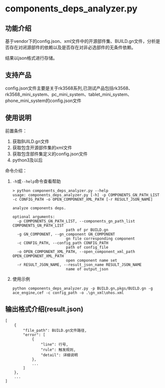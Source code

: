 # components_deps_analyzer.py

## 功能介绍

基于vendor下的config.json、xml文件中的开源部件集、BUILD.gn文件，分析是否存在对闭源部件的依赖以及是否存在对非必选部件的无条件依赖。

结果以json格式进行存储。

## 支持产品

config.json文件主要是关于rk3568系列,已测试产品包括rk3568、rk3568_mini_system、pc_mini_system、tablet_mini_system、phone_mini_system的config.json文件

## 使用说明

前置条件：

1. 获取BUILD.gn文件
1. 获取包含开源部件集的xml文件
1. 获取包含部件集定义的config.json文件
1. python3及以后

命令介绍：

1. `-h`或`--help`命令查看帮助
   ```shell
   > python components_deps_analyzer.py --help                                                       
   usage: components_deps_analyzer.py [-h] -p COMPONENTS_GN_PATH_LIST -c CONFIG_PATH -o OPEN_COMPONENT_XML_PATH [-r RESULT_JSON_NAME]
   
   analyze components deps.
   
   optional arguments:
     -p COMPONENTS_GN_PATH_LIST, --components_gn_path_list COMPONENTS_GN_PATH_LIST
                           path of pr BUILD.gn
     -g GN_COMPONENT, --gn_component GN_COMPONENT
                           gn file corresponding component
     -c CONFIG_PATH, --config_path CONFIG_PATH
                           path of config_file
     -o OPEN_COMPONENT_XML_PATH, --open_component_xml_path OPEN_COMPONENT_XML_PATH
                           open component name set
     -r RESULT_JSON_NAME, --result_json_name RESULT_JSON_NAME
                           name of output_json

   ```
1. 使用示例
   ```shell
   python components_deps_analyzer.py -p BUILD.gn,pkgs/BUILD.gn -g ace_engine,cef -c config_path -o .\gn_xml\ohos.xml
   ```

## 输出格式介绍(result.json)

```
[
    {
        "file_path": BUILD.gn文件路径,
        "error": [
            {
                "line": 行号,
                "rule": 触发规则,
                "detail": 详细说明
            },
            ...
        ]
    },
    ...
]
```